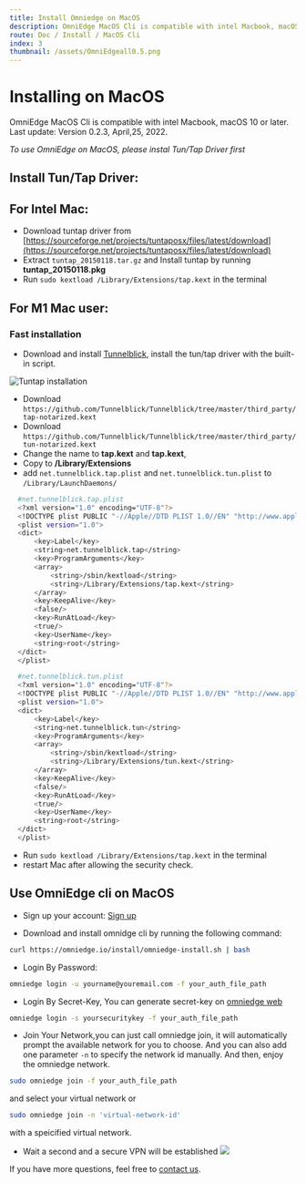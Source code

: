 ```yaml
---
title: Install Omniedge on MacOS
description: OmniEdge MacOS Cli is compatible with intel Macbook, macOS 10 or later, connect to private network.
route: Doc / Install / MacOS Cli
index: 3
thumbnail: /assets/OmniEdgeall0.5.png
---
```

# Installing on MacOS

OmniEdge MacOS Cli is compatible with intel Macbook, macOS 10 or later. Last update: Version 0.2.3, April,25, 2022.

*To use OmniEdge on MacOS, please instal Tun/Tap Driver first*

## Install Tun/Tap Driver:

## For Intel Mac: 

  - Download tuntap driver from [https://sourceforge.net/projects/tuntaposx/files/latest/download](https://sourceforge.net/projects/tuntaposx/files/latest/download) 
  - Extract `tuntap_20150118.tar.gz` and Install tuntap by running **tuntap_20150118.pkg**
  - Run `sudo kextload /Library/Extensions/tap.kext` in the terminal

## For M1 Mac user: 

### Fast installation
  - Download and install [Tunnelblick](https://github.com/Tunnelblick/Tunnelblick/releases), install the tun/tap driver with the built-in script.

  ![Tuntap installation](/docs/tuntap-by-tunnelblick.jpg)

  - Download `https://github.com/Tunnelblick/Tunnelblick/tree/master/third_party/tap-notarized.kext`
  - Download `https://github.com/Tunnelblick/Tunnelblick/tree/master/third_party/tun-notarized.kext`
  - Change the name to **tap.kext** and **tap.kext**, 
  - Copy to **/Library/Extensions**
  - add `net.tunnelblick.tap.plist` and `net.tunnelblick.tun.plist` to `/Library/LaunchDaemons/`

  ```bash
    #net.tunnelblick.tap.plist
    <?xml version="1.0" encoding="UTF-8"?>
    <!DOCTYPE plist PUBLIC "-//Apple//DTD PLIST 1.0//EN" "http://www.apple.com/DTDs/PropertyList-1.0.dtd">
    <plist version="1.0">
    <dict>
        <key>Label</key>
        <string>net.tunnelblick.tap</string>
        <key>ProgramArguments</key>
        <array>
            <string>/sbin/kextload</string>
            <string>/Library/Extensions/tap.kext</string>
        </array>
        <key>KeepAlive</key>
        <false/>
        <key>RunAtLoad</key>
        <true/>
        <key>UserName</key>
        <string>root</string>
    </dict>
    </plist>

  ```

  ```bash
    #net.tunnelblick.tun.plist
    <?xml version="1.0" encoding="UTF-8"?>
    <!DOCTYPE plist PUBLIC "-//Apple//DTD PLIST 1.0//EN" "http://www.apple.com/DTDs/PropertyList-1.0.dtd">
    <plist version="1.0">
    <dict>
        <key>Label</key>
        <string>net.tunnelblick.tun</string>
        <key>ProgramArguments</key>
        <array>
            <string>/sbin/kextload</string>
            <string>/Library/Extensions/tun.kext</string>
        </array>
        <key>KeepAlive</key>
        <false/>
        <key>RunAtLoad</key>
        <true/>
        <key>UserName</key>
        <string>root</string>
    </dict>
    </plist>
  ```
- Run `sudo kextload /Library/Extensions/tap.kext` in the terminal
- restart Mac after allowing the security check. 


## Use OmniEdge cli on MacOS

+ Sign up your account: [Sign up](https://omniedge.io/register)

+ Download and install omnidge cli by running the following command:

``` bash
curl https://omniedge.io/install/omniedge-install.sh | bash
```

+ Login By Password:

``` bash
omniedge login -u yourname@youremail.com -f your_auth_file_path
```

+ Login By Secret-Key, You can generate secret-key on [omniedge web](https://omniedge.io/dashboard)

```bash
omniedge login -s yoursecuritykey -f your_auth_file_path
```

+ Join Your Network,you can just call omniedge join, it will automatically prompt the available network for you to choose. And you can also add one parameter `-n` to specify the network id manually. And then, enjoy the omniedge network.

```bash
sudo omniedge join -f your_auth_file_path
```
and select your virtual network or

``` bash
sudo omniedge join -n 'virtual-network-id'
```

with a speicified virtual network.

+ Wait a second and a secure VPN will be established
![](/assets/download/OmniEdge-CLI-0.2.0.gif)


If you have more questions, feel free to [contact us](mailto:support@omniedge.io).